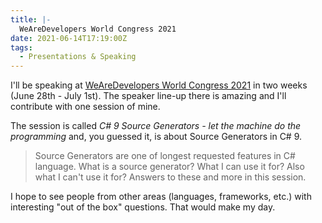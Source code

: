 ```yaml
---
title: |-
  WeAreDevelopers World Congress 2021
date: 2021-06-14T17:19:00Z
tags:
  - Presentations & Speaking
---
```

I'll be speaking at [WeAreDevelopers World Congress 2021][1] in two weeks (June 28th - July 1st). The speaker line-up there is amazing and I'll contribute with one session of mine.

<!-- excerpt -->

The session is called _C# 9 Source Generators - let the machine do the programming_ and, you guessed it, is about Source Generators in C# 9.

> Source Generators are one of longest requested features in C# language. What is a source generator? What I can use it for? Also what I can't use it for? Answers to these and more in this session.

I hope to see people from other areas (languages, frameworks, etc.) with interesting "out of the box" questions. That would make my day.

[1]: https://www.wearedevelopers.com/world-congress/